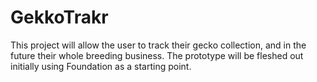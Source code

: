 # GekkoTrakr

This project will allow the user to track their gecko collection, and in the future their whole breeding business.
The prototype will be fleshed out initially using Foundation as a starting point.
